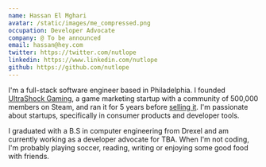 ```yaml
---
name: Hassan El Mghari
avatar: /static/images/me_compressed.png
occupation: Developer Advocate
company: @ To be announced
email: hassan@hey.com
twitter: https://twitter.com/nutlope
linkedin: https://www.linkedin.com/nutlope
github: https://github.com/nutlope
---
```


I'm a full-stack software engineer based in Philadelphia. I founded [UltraShock Gaming](https://twitter.com/ushockgaming), a game marketing startup with a community of 500,000 members on Steam, and ran it for 5 years before [selling it](https://www.hassanelmghari.com/blog/startup-journey). I'm passionate about startups, specifically in consumer products and developer tools.

I graduated with a B.S in computer engineering from Drexel and am currently working as a developer advocate for TBA. When I'm not coding, I'm probably playing soccer, reading, writing or enjoying some good food with friends.

